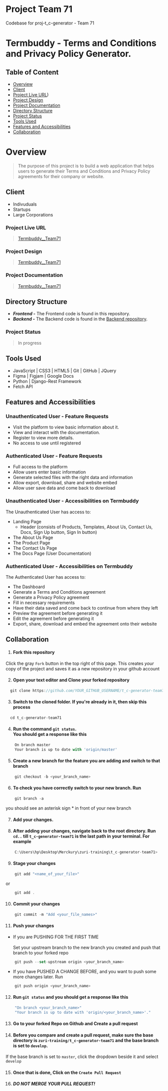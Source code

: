 # Project Team 71
Codebase for proj-t_c-generator - Team 71
<br>

# Termbuddy - Terms and Conditions and Privacy Policy Generator.

## Table of Content

* [Overview](#overview)
* [Client](#client)
* [Project Live URL](#project-live-url))
* [Project Design](#project-design)
* [Project Documentation](#project-documentation)
* [Directory Structure](#directory-structure)
* [Project Status](#project-status)
* [Tools Used](#tools-used)
* [Features and Accessibilities](#features-and-accessibilities)
* [Collaboration](#collaboration)

# Overview
> The purpose of this project is to build a web application that helps users to generate their Terms and Conditions and Privacy Policy agreements for their company or website. 

## Client
- Indivuduals
- Startups
- Large Corporations <br />

### Project Live URL
> <a href="https://zuri-training.github.io/t_c-generator-team71/">Termbuddy__Team71</a>

### Project Design
> <a href="https://bit.ly/3Q2pn1C">Termbuddy__Team71</a>

### Project Documentation
> <a href="https://docs.google.com/document/d/1f3XPzsHjb1upvMaWUAjJ2tQgga4d2lb5t1awKSc7PWY/edit?usp=sharing">Termbuddy__Team71</a>


## Directory Structure
- ***Frontend -*** The Frontend code is found in this repository.
- ***Backend -*** The Backend code is found in the <a href="https://github.com/zuri-training/t_c-generator_team71_BE">Backend repository</a>.


### Project Status
> In progress


## Tools Used
- JavaScript | CSS3 | HTML5 | Git | GitHub | JQuery
- Figma | Figjam | Google Docs
- Python | Django-Rest Framework
- Fetch API <br />


## Features and Accessibilities

### Unauthenticated User - Feature Requests
- Visit the platform to view basic information about it.
- View and interact with the documentation.
- Register to view more details.
- No access to use until registered <br />

### Authenticated User - Feature Requests
- Full access to the platform
- Allow users enter basic information
- Generate selected files with the right data and information
- Allow export, download, share and website embed
- Allow user save data and come back to download <br />


### Unauthenticated User - Accessibilities on Termbuddy
The Unauthenticated User has access to: <br />
- Landing Page
    - Header (consists of Products, Templates, About Us, Contact Us, Docs, Sign Up button, Sign In button)
- The About Us Page
- The Product Page
- The Contact Us Page
- The Docs Page (User Documentation) <br />

### Authenticated User - Accessibilities on Termbuddy
The Authenticated User has access to: <br />
- The Dashboard
- Generate a Terms and Conditions agreement
- Generate a Privacy Policy agreement
- Fill in necessary requirements
- Have their data saved and come back to continue from where they left
- Preview the agreement before generating it
- Edit the agreement before generating it
- Export, share, download and embed the agreement onto their website 

## Collaboration
1. #### Fork this repository <br />
Click the gray `Fork` button in the top right of this page. This creates *your* copy of the project and saves it as a new repository in your github account


2. #### Open your text editor and  Clone your forked repository 
```js
  git clone https://github.com/YOUR_GITHUB_USERNAME/t_c-generator-team71.git
```


3. #### Switch to the cloned folder. If you're already in it, then skip this process 
```js
  cd t_c-generator-team71
```


4. #### Run the command `git status`. <br /> You should get a response like this
```js
    On branch master
    Your branch is up to date with 'origin/master'
```


5. #### Create a new branch for the feature you are adding and switch to that branch
```js
    git checkout -b <your_branch_name>
```


6. #### To check you have correctly switch to your new branch. Run 
```js
    git branch -a
```
you should see an asterisk sign * in front of your new branch


7. #### Add your changes.


8. #### After adding your changes, navigate back to the root directory. Run `cd..` till `t_c-generator-team71` is the last path in your terminal. For example
```js
    C:\Users\hp\Desktop\Merckury\zuri-training\t_c-generator-team71>
```


9. #### Stage your changes
```js
    git add "<name_of_your_file>"
```

or 

```js
    git add .
```


10. #### Commit your changes
```js
    git commit -m "Add <your_file_names>"
```


11. #### Push your changes
- If you are PUSHING FOR THE FIRST TIME <br /><br />
 Set your upstream branch to the new branch you created and push that branch to your forked repo
```js
    git push --set-upstream origin <your_branch_name>
```
- If you have PUSHED A CHANGE BEFORE, and you want to push some more changes later. Run
```js
    git push origin <your_branch_name>
```


12. #### Run `git status` and you should get a response like this
```js
    "On branch <your_branch_name>"
    "Your branch is up to date with 'origin/<your_branch_name>'."
```


13. #### Go to your forked Repo on Github and Create a pull request

14. #### Before you compare and create a pull request, make sure the base directory is `zuri-training/t_c-generator-team71` and the base branch is set to `develop`. <br />
If the base branch is set to `master`, click the dropdown beside it and select `develop`


15. #### Once that is done, Click on the `Create Pull Request`


16. ***DO NOT MERGE YOUR PULL REQUEST!***

